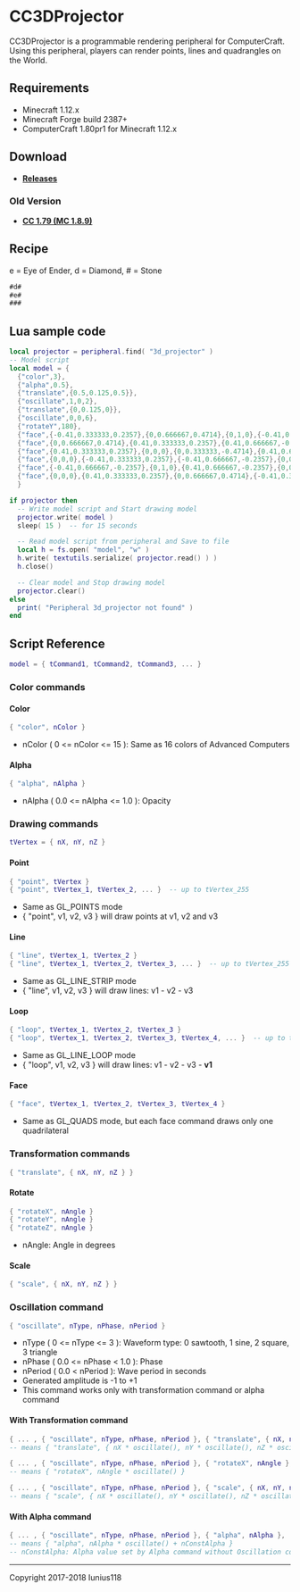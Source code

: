 # CC3DProjector

CC3DProjector is a programmable rendering peripheral for ComputerCraft.
Using this peripheral, players can render points, lines and quadrangles on the World.

## Requirements

+ Minecraft 1.12.x
+ Minecraft Forge build 2387+
+ ComputerCraft 1.80pr1 for Minecraft 1.12.x

## Download

+ [**Releases**](https://github.com/Iunius118/CC3DProjector/releases)

### Old Version

+ [**CC 1.79 (MC 1.8.9)**](https://github.com/Iunius118/CC3DProjector/tree/0.0.2)

## Recipe

e = Eye of Ender, d = Diamond, # = Stone

```txt
#d#
#e#
###
```

## Lua sample code

```Lua
local projector = peripheral.find( "3d_projector" )
-- Model script
local model = {
  {"color",3},
  {"alpha",0.5},
  {"translate",{0.5,0.125,0.5}},
  {"oscillate",1,0,2},
  {"translate",{0,0.125,0}},
  {"oscillate",0,0,6},
  {"rotateY",180},
  {"face",{-0.41,0.333333,0.2357},{0,0.666667,0.4714},{0,1,0},{-0.41,0.666667,-0.2357}},
  {"face",{0,0.666667,0.4714},{0.41,0.333333,0.2357},{0.41,0.666667,-0.2357},{0,1,0}},
  {"face",{0.41,0.333333,0.2357},{0,0,0},{0,0.333333,-0.4714},{0.41,0.666667,-0.2357}},
  {"face",{0,0,0},{-0.41,0.333333,0.2357},{-0.41,0.666667,-0.2357},{0,0.333333,-0.4714}},
  {"face",{-0.41,0.666667,-0.2357},{0,1,0},{0.41,0.666667,-0.2357},{0,0.333333,-0.4714}},
  {"face",{0,0,0},{0.41,0.333333,0.2357},{0,0.666667,0.4714},{-0.41,0.333333,0.2357}}
  }

if projector then
  -- Write model script and Start drawing model
  projector.write( model )
  sleep( 15 )  -- for 15 seconds

  -- Read model script from peripheral and Save to file
  local h = fs.open( "model", "w" )
  h.write( textutils.serialize( projector.read() ) )
  h.close()

  -- Clear model and Stop drawing model
  projector.clear()
else
  print( "Peripheral 3d_projector not found" )
end
```

## Script Reference

```Lua
model = { tCommand1, tCommand2, tCommand3, ... }
```

### Color commands

#### Color

```Lua
{ "color", nColor }
```

+ nColor ( 0 <= nColor <= 15 ): Same as 16 colors of Advanced Computers

#### Alpha

```Lua
{ "alpha", nAlpha }
```

+ nAlpha ( 0.0 <= nAlpha <= 1.0 ): Opacity

### Drawing commands

```Lua
tVertex = { nX, nY, nZ }
```

#### Point

```Lua
{ "point", tVertex }
{ "point", tVertex_1, tVertex_2, ... }  -- up to tVertex_255
```

+ Same as GL_POINTS mode
+ { "point", v1, v2, v3 } will draw points at v1, v2 and v3

#### Line

```Lua
{ "line", tVertex_1, tVertex_2 }
{ "line", tVertex_1, tVertex_2, tVertex_3, ... }  -- up to tVertex_255
```

+ Same as GL_LINE_STRIP mode
+ { "line", v1, v2, v3 } will draw lines: v1 - v2 - v3

#### Loop

```Lua
{ "loop", tVertex_1, tVertex_2, tVertex_3 }
{ "loop", tVertex_1, tVertex_2, tVertex_3, tVertex_4, ... }  -- up to tVertex_255
```

+ Same as GL_LINE_LOOP mode
+ { "loop", v1, v2, v3 } will draw lines: v1 - v2 - v3 - **v1**

#### Face

```Lua
{ "face", tVertex_1, tVertex_2, tVertex_3, tVertex_4 }
```

+ Same as GL_QUADS mode, but each face command draws only one quadrilateral

### Transformation commands

```Lua
{ "translate", { nX, nY, nZ } }
```

#### Rotate

```Lua
{ "rotateX", nAngle }
{ "rotateY", nAngle }
{ "rotateZ", nAngle }
```

+ nAngle: Angle in degrees

#### Scale

```Lua
{ "scale", { nX, nY, nZ } }
```

### Oscillation command

```Lua
{ "oscillate", nType, nPhase, nPeriod }
```

+ nType ( 0 <= nType <= 3 ): Waveform type: 0 sawtooth, 1 sine, 2 square, 3 triangle
+ nPhase ( 0.0 <= nPhase < 1.0 ): Phase
+ nPeriod ( 0.0 < nPeriod ): Wave period in seconds
+ Generated amplitude is -1 to +1
+ This command works only with transformation command or alpha command

#### With Transformation command

```Lua
{ ... , { "oscillate", nType, nPhase, nPeriod }, { "translate", { nX, nY, nZ } }, ... }
-- means { "translate", { nX * oscillate(), nY * oscillate(), nZ * oscillate() } }

{ ... , { "oscillate", nType, nPhase, nPeriod }, { "rotateX", nAngle }, ... }
-- means { "rotateX", nAngle * oscillate() }

{ ... , { "oscillate", nType, nPhase, nPeriod }, { "scale", { nX, nY, nZ } }, ... }
-- means { "scale", { nX * oscillate(), nY * oscillate(), nZ * oscillate() } }
```

#### With Alpha command

```Lua
{ ... , { "oscillate", nType, nPhase, nPeriod }, { "alpha", nAlpha }, ... }
-- means { "alpha", nAlpha * oscillate() + nConstAlpha }
-- nConstAlpha: Alpha value set by Alpha command without Oscillation command
```

___
Copyright 2017-2018 Iunius118
